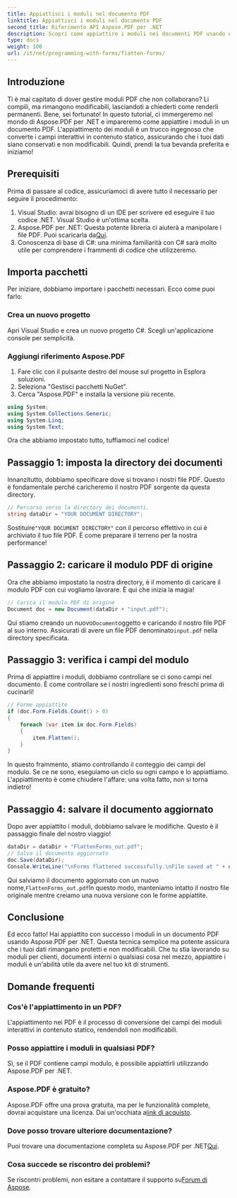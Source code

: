 ```yaml
---
title: Appiattisci i moduli nel documento PDF
linktitle: Appiattisci i moduli nel documento PDF
second_title: Riferimento API Aspose.PDF per .NET
description: Scopri come appiattire i moduli nei documenti PDF usando Aspose.PDF per .NET con questa guida passo-passo. Proteggi i tuoi dati senza sforzo.
type: docs
weight: 100
url: /it/net/programming-with-forms/flatten-forms/
---
```

## Introduzione

Ti è mai capitato di dover gestire moduli PDF che non collaborano? Li compili, ma rimangono modificabili, lasciandoti a chiederti come renderli permanenti. Bene, sei fortunato! In questo tutorial, ci immergeremo nel mondo di Aspose.PDF per .NET e impareremo come appiattire i moduli in un documento PDF. L'appiattimento dei moduli è un trucco ingegnoso che converte i campi interattivi in contenuto statico, assicurando che i tuoi dati siano conservati e non modificabili. Quindi, prendi la tua bevanda preferita e iniziamo!

## Prerequisiti

Prima di passare al codice, assicuriamoci di avere tutto il necessario per seguire il procedimento:

1. Visual Studio: avrai bisogno di un IDE per scrivere ed eseguire il tuo codice .NET. Visual Studio è un'ottima scelta.
2.  Aspose.PDF per .NET: Questa potente libreria ci aiuterà a manipolare i file PDF. Puoi scaricarla da[Qui](https://releases.aspose.com/pdf/net/).
3. Conoscenza di base di C#: una minima familiarità con C# sarà molto utile per comprendere i frammenti di codice che utilizzeremo.

## Importa pacchetti

Per iniziare, dobbiamo importare i pacchetti necessari. Ecco come puoi farlo:

### Crea un nuovo progetto

Apri Visual Studio e crea un nuovo progetto C#. Scegli un'applicazione console per semplicità.

### Aggiungi riferimento Aspose.PDF

1. Fare clic con il pulsante destro del mouse sul progetto in Esplora soluzioni.
2. Seleziona "Gestisci pacchetti NuGet".
3. Cerca "Aspose.PDF" e installa la versione più recente.

```csharp
using System;
using System.Collections.Generic;
using System.Linq;
using System.Text;
```

Ora che abbiamo impostato tutto, tuffiamoci nel codice!

## Passaggio 1: imposta la directory dei documenti

Innanzitutto, dobbiamo specificare dove si trovano i nostri file PDF. Questo è fondamentale perché caricheremo il nostro PDF sorgente da questa directory.

```csharp
// Percorso verso la directory dei documenti.
string dataDir = "YOUR DOCUMENT DIRECTORY";
```

 Sostituire`"YOUR DOCUMENT DIRECTORY"` con il percorso effettivo in cui è archiviato il tuo file PDF. È come preparare il terreno per la nostra performance!

## Passaggio 2: caricare il modulo PDF di origine

Ora che abbiamo impostato la nostra directory, è il momento di caricare il modulo PDF con cui vogliamo lavorare. È qui che inizia la magia!

```csharp
// Carica il modulo PDF di origine
Document doc = new Document(dataDir + "input.pdf");
```

 Qui stiamo creando un nuovo`Document`oggetto e caricando il nostro file PDF al suo interno. Assicurati di avere un file PDF denominato`input.pdf` nella directory specificata.

## Passaggio 3: verifica i campi del modulo

Prima di appiattire i moduli, dobbiamo controllare se ci sono campi nel documento. È come controllare se i nostri ingredienti sono freschi prima di cucinarli!

```csharp
// Forme appiattite
if (doc.Form.Fields.Count() > 0)
{
    foreach (var item in doc.Form.Fields)
    {
        item.Flatten();
    }
}
```

In questo frammento, stiamo controllando il conteggio dei campi del modulo. Se ce ne sono, eseguiamo un ciclo su ogni campo e lo appiattiamo. L'appiattimento è come chiudere l'affare: una volta fatto, non si torna indietro!

## Passaggio 4: salvare il documento aggiornato

Dopo aver appiattito i moduli, dobbiamo salvare le modifiche. Questo è il passaggio finale del nostro viaggio!

```csharp
dataDir = dataDir + "FlattenForms_out.pdf";
// Salva il documento aggiornato
doc.Save(dataDir);
Console.WriteLine("\nForms flattened successfully.\nFile saved at " + dataDir);
```

 Qui salviamo il documento aggiornato con un nuovo nome,`FlattenForms_out.pdf`In questo modo, manteniamo intatto il nostro file originale mentre creiamo una nuova versione con le forme appiattite.

## Conclusione

Ed ecco fatto! Hai appiattito con successo i moduli in un documento PDF usando Aspose.PDF per .NET. Questa tecnica semplice ma potente assicura che i tuoi dati rimangano protetti e non modificabili. Che tu stia lavorando su moduli per clienti, documenti interni o qualsiasi cosa nel mezzo, appiattire i moduli è un'abilità utile da avere nel tuo kit di strumenti.

## Domande frequenti

### Cos'è l'appiattimento in un PDF?
L'appiattimento nei PDF è il processo di conversione dei campi dei moduli interattivi in contenuto statico, rendendoli non modificabili.

### Posso appiattire i moduli in qualsiasi PDF?
Sì, se il PDF contiene campi modulo, è possibile appiattirli utilizzando Aspose.PDF per .NET.

### Aspose.PDF è gratuito?
 Aspose.PDF offre una prova gratuita, ma per le funzionalità complete, dovrai acquistare una licenza. Dai un'occhiata a[link di acquisto](https://purchase.aspose.com/buy).

### Dove posso trovare ulteriore documentazione?
 Puoi trovare una documentazione completa su Aspose.PDF per .NET[Qui](https://reference.aspose.com/pdf/net/).

### Cosa succede se riscontro dei problemi?
 Se riscontri problemi, non esitare a contattare il supporto su[Forum di Aspose](https://forum.aspose.com/c/pdf/10).
